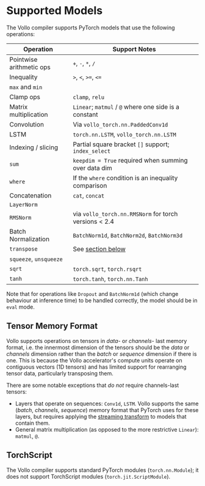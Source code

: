 # Supported Models

The Vollo compiler supports PyTorch models that use the following operations:

| Operation                | Support Notes                                         |
| ------------------------ | ----------------------------------------------------- |
| Pointwise arithmetic ops | `+`, `-`, `*`, `/`                                    |
| Inequality               | `>`, `<`, `>=`, `<=`                                  |
| `max` and `min`          |                                                       |
| Clamp ops                | `clamp`, `relu`                                       |
| Matrix multiplication    | `Linear`; `matmul` / `@` where one side is a constant |
| Convolution              | Via `vollo_torch.nn.PaddedConv1d`                     |
| LSTM                     | `torch.nn.LSTM`, `vollo_torch.nn.LSTM`                |
| Indexing / slicing       | Partial square bracket `[]` support; `index_select`   |
| `sum`                    | `keepdim = True` required when summing over data dim  |
| `where`                  | If the `where` condition is an inequality comparison  |
| Concatenation            | `cat`, `concat`                                       |
| `LayerNorm`              |                                                       |
| `RMSNorm`                | via `vollo_torch.nn.RMSNorm` for torch versions < 2.4 |
| Batch Normalization      | `BatchNorm1d`, `BatchNorm2d`, `BatchNorm3d`           |
| `transpose`              | See [section below](#tensor-memory-format)            |
| `squeeze`, `unsqueeze`   |                                                       |
| `sqrt`                   | `torch.sqrt`, `torch.rsqrt`                           |
| `tanh`                   | `torch.tanh`, `torch.nn.Tanh`                         |

Note that for operations like `Dropout` and `BatchNorm1d` (which change behaviour at inference time) to be handled correctly, the model should be in `eval` mode.

## Tensor Memory Format

Vollo supports operations on tensors in *data-* or *channels-* last memory
format, i.e. the innermost dimension of the tensors should be the *data* or
*channels* dimension rather than the *batch* or *sequence* dimension if there is
one.
This is because the Vollo accelerator's compute units operate on contiguous
vectors (1D tensors) and has limited support for rearranging tensor data,
particularly transposing them.

There are some notable exceptions that *do not* require channels-last tensors:

- Layers that operate on sequences: `Conv1d`, `LSTM`.
  Vollo supports the same (*batch*, *channels*, *sequence*) memory format that
  PyTorch uses for these layers, but requires applying the [streaming
  transform](example-2-cnn.md#using-the-streaming-transform) to models that
  contain them.
- General matrix multiplication (as opposed to the more restrictive `Linear`):
  `matmul`, `@`.

## TorchScript

The Vollo compiler supports standard PyTorch modules (`torch.nn.Module`); it
does not support TorchScript modules (`torch.jit.ScriptModule`).
